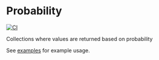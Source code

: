 # Probability

[![CI](https://github.com/spenserblack/probability/actions/workflows/ci.yml/badge.svg)](https://github.com/spenserblack/probability/actions/workflows/ci.yml)

Collections where values are returned based on probability

See [examples](./examples_test.go) for example usage.
